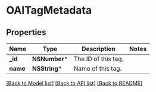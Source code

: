 # OAITagMetadata

## Properties
Name | Type | Description | Notes
------------ | ------------- | ------------- | -------------
**_id** | **NSNumber*** | The ID of this tag. | 
**name** | **NSString*** | Name of this tag. | 

[[Back to Model list]](../README.md#documentation-for-models) [[Back to API list]](../README.md#documentation-for-api-endpoints) [[Back to README]](../README.md)


